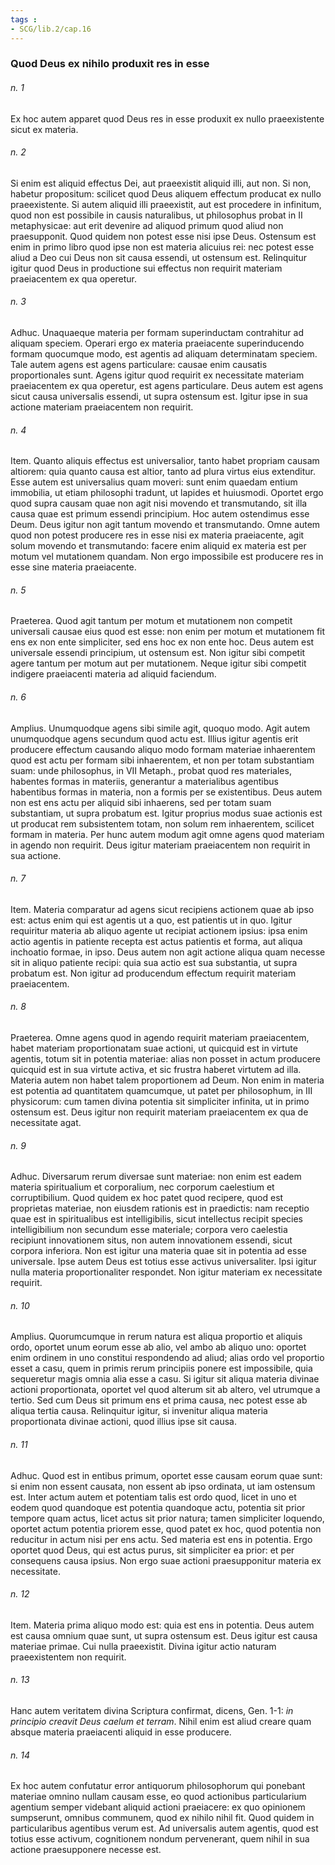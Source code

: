 ```yaml
---
tags : 
- SCG/lib.2/cap.16
---
```


### Quod Deus ex nihilo produxit res in esse

###### n. 1
Ex hoc autem apparet quod Deus res in esse produxit ex nullo praeexistente sicut ex materia.

###### n. 2
Si enim est aliquid effectus Dei, aut praeexistit aliquid illi, aut non. Si non, habetur propositum: scilicet quod Deus aliquem effectum producat ex nullo praeexistente. Si autem aliquid illi praeexistit, aut est procedere in infinitum, quod non est possibile in causis naturalibus, ut philosophus probat in II metaphysicae: aut erit devenire ad aliquod primum quod aliud non praesupponit. Quod quidem non potest esse nisi ipse Deus. Ostensum est enim in primo libro quod ipse non est materia alicuius rei: nec potest esse aliud a Deo cui Deus non sit causa essendi, ut ostensum est. Relinquitur igitur quod Deus in productione sui effectus non requirit materiam praeiacentem ex qua operetur.

###### n. 3
Adhuc. Unaquaeque materia per formam superinductam contrahitur ad aliquam speciem. Operari ergo ex materia praeiacente superinducendo formam quocumque modo, est agentis ad aliquam determinatam speciem. Tale autem agens est agens particulare: causae enim causatis proportionales sunt. Agens igitur quod requirit ex necessitate materiam praeiacentem ex qua operetur, est agens particulare. Deus autem est agens sicut causa universalis essendi, ut supra ostensum est. Igitur ipse in sua actione materiam praeiacentem non requirit.

###### n. 4
Item. Quanto aliquis effectus est universalior, tanto habet propriam causam altiorem: quia quanto causa est altior, tanto ad plura virtus eius extenditur. Esse autem est universalius quam moveri: sunt enim quaedam entium immobilia, ut etiam philosophi tradunt, ut lapides et huiusmodi. Oportet ergo quod supra causam quae non agit nisi movendo et transmutando, sit illa causa quae est primum essendi principium. Hoc autem ostendimus esse Deum. Deus igitur non agit tantum movendo et transmutando. Omne autem quod non potest producere res in esse nisi ex materia praeiacente, agit solum movendo et transmutando: facere enim aliquid ex materia est per motum vel mutationem quandam. Non ergo impossibile est producere res in esse sine materia praeiacente.

###### n. 5
Praeterea. Quod agit tantum per motum et mutationem non competit universali causae eius quod est esse: non enim per motum et mutationem fit ens ex non ente simpliciter, sed ens hoc ex non ente hoc. Deus autem est universale essendi principium, ut ostensum est. Non igitur sibi competit agere tantum per motum aut per mutationem. Neque igitur sibi competit indigere praeiacenti materia ad aliquid faciendum.

###### n. 6
Amplius. Unumquodque agens sibi simile agit, quoquo modo. Agit autem unumquodque agens secundum quod actu est. Illius igitur agentis erit producere effectum causando aliquo modo formam materiae inhaerentem quod est actu per formam sibi inhaerentem, et non per totam substantiam suam: unde philosophus, in VII Metaph., probat quod res materiales, habentes formas in materiis, generantur a materialibus agentibus habentibus formas in materia, non a formis per se existentibus. Deus autem non est ens actu per aliquid sibi inhaerens, sed per totam suam substantiam, ut supra probatum est. Igitur proprius modus suae actionis est ut producat rem subsistentem totam, non solum rem inhaerentem, scilicet formam in materia. Per hunc autem modum agit omne agens quod materiam in agendo non requirit. Deus igitur materiam praeiacentem non requirit in sua actione.

###### n. 7
Item. Materia comparatur ad agens sicut recipiens actionem quae ab ipso est: actus enim qui est agentis ut a quo, est patientis ut in quo. Igitur requiritur materia ab aliquo agente ut recipiat actionem ipsius: ipsa enim actio agentis in patiente recepta est actus patientis et forma, aut aliqua inchoatio formae, in ipso. Deus autem non agit actione aliqua quam necesse sit in aliquo patiente recipi: quia sua actio est sua substantia, ut supra probatum est. Non igitur ad producendum effectum requirit materiam praeiacentem.

###### n. 8
Praeterea. Omne agens quod in agendo requirit materiam praeiacentem, habet materiam proportionatam suae actioni, ut quicquid est in virtute agentis, totum sit in potentia materiae: alias non posset in actum producere quicquid est in sua virtute activa, et sic frustra haberet virtutem ad illa. Materia autem non habet talem proportionem ad Deum. Non enim in materia est potentia ad quantitatem quamcumque, ut patet per philosophum, in III physicorum: cum tamen divina potentia sit simpliciter infinita, ut in primo ostensum est. Deus igitur non requirit materiam praeiacentem ex qua de necessitate agat.

###### n. 9
Adhuc. Diversarum rerum diversae sunt materiae: non enim est eadem materia spiritualium et corporalium, nec corporum caelestium et corruptibilium. Quod quidem ex hoc patet quod recipere, quod est proprietas materiae, non eiusdem rationis est in praedictis: nam receptio quae est in spiritualibus est intelligibilis, sicut intellectus recipit species intelligibilium non secundum esse materiale; corpora vero caelestia recipiunt innovationem situs, non autem innovationem essendi, sicut corpora inferiora. Non est igitur una materia quae sit in potentia ad esse universale. Ipse autem Deus est totius esse activus universaliter. Ipsi igitur nulla materia proportionaliter respondet. Non igitur materiam ex necessitate requirit.

###### n. 10
Amplius. Quorumcumque in rerum natura est aliqua proportio et aliquis ordo, oportet unum eorum esse ab alio, vel ambo ab aliquo uno: oportet enim ordinem in uno constitui respondendo ad aliud; alias ordo vel proportio esset a casu, quem in primis rerum principiis ponere est impossibile, quia sequeretur magis omnia alia esse a casu. Si igitur sit aliqua materia divinae actioni proportionata, oportet vel quod alterum sit ab altero, vel utrumque a tertio. Sed cum Deus sit primum ens et prima causa, nec potest esse ab aliqua tertia causa. Relinquitur igitur, si invenitur aliqua materia proportionata divinae actioni, quod illius ipse sit causa.

###### n. 11
Adhuc. Quod est in entibus primum, oportet esse causam eorum quae sunt: si enim non essent causata, non essent ab ipso ordinata, ut iam ostensum est. Inter actum autem et potentiam talis est ordo quod, licet in uno et eodem quod quandoque est potentia quandoque actu, potentia sit prior tempore quam actus, licet actus sit prior natura; tamen simpliciter loquendo, oportet actum potentia priorem esse, quod patet ex hoc, quod potentia non reducitur in actum nisi per ens actu. Sed materia est ens in potentia. Ergo oportet quod Deus, qui est actus purus, sit simpliciter ea prior: et per consequens causa ipsius. Non ergo suae actioni praesupponitur materia ex necessitate.

###### n. 12
Item. Materia prima aliquo modo est: quia est ens in potentia. Deus autem est causa omnium quae sunt, ut supra ostensum est. Deus igitur est causa materiae primae. Cui nulla praeexistit. Divina igitur actio naturam praeexistentem non requirit.

###### n. 13
Hanc autem veritatem divina Scriptura confirmat, dicens, Gen. 1-1: *in principio creavit Deus caelum et terram*. Nihil enim est aliud creare quam absque materia praeiacenti aliquid in esse producere.

###### n. 14
Ex hoc autem confutatur error antiquorum philosophorum qui ponebant materiae omnino nullam causam esse, eo quod actionibus particularium agentium semper videbant aliquid actioni praeiacere: ex quo opinionem sumpserunt, omnibus communem, quod ex nihilo nihil fit. Quod quidem in particularibus agentibus verum est. Ad universalis autem agentis, quod est totius esse activum, cognitionem nondum pervenerant, quem nihil in sua actione praesupponere necesse est.

